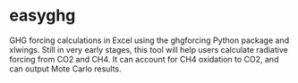 # easyghg
GHG forcing calculations in Excel using the ghgforcing Python package and xlwings. Still in very early stages, this tool will help users calculate radiative forcing from CO2 and CH4. It can account for CH4 oxidation to CO2, and can output Mote Carlo results.
